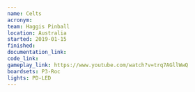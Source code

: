 ```yaml
---
name: Celts
acronym:
team: Haggis Pinball
location: Australia
started: 2019-01-15
finished:
documentation_link:
code_link:
gameplay_link: https://www.youtube.com/watch?v=trq7AGllWwQ
boardsets: P3-Roc
lights: PD-LED
---
```

